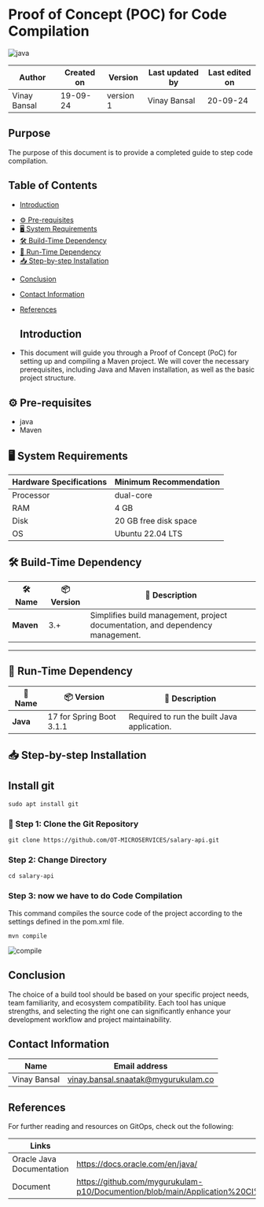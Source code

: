 # Proof of Concept (POC) for Code Compilation
![java](https://github.com/user-attachments/assets/b07cbf43-b8ff-4e96-a6aa-7177d0be4ad4)


  | Author        | Created on | Version | Last updated by | Last edited on |
  |-------------|---------|-------------|-------------|---------|
  | Vinay Bansal | 19-09-24 | version 1 | Vinay Bansal | 20-09-24 |

## Purpose
The purpose of this document is to provide a completed guide to step code compilation.

## Table of Contents
+ [Introduction](#Introduction)
- [⚙️ Pre-requisites](#-pre-requisites)
- [🖥️ System Requirements](#-system-requirements)
- [🛠️ Build-Time Dependency](#-build-time-dependency)
- [🚀 Run-Time Dependency](#-run-time-dependency)
- [📥 Step-by-step Installation](#-step-by-step-installation)
+ [Conclusion](#conclusion)
+ [Contact Information](#contact-information)
+ [ References](#references)

  ## Introduction 
* This document will guide you through a Proof of Concept (PoC) for setting up and compiling a Maven project. We will cover the necessary prerequisites, including Java and Maven installation, as well as the basic project structure.


## ⚙️ Pre-requisites

- java
- Maven

## 🖥️ System Requirements
| Hardware Specifications | Minimum Recommendation  |
|--------------------------|------------------------|
| Processor                | dual-core              |
| RAM                      | 4 GB                    |
| Disk                     |20 GB free disk space                  |
| OS                       | Ubuntu 22.04 LTS         |


## 🛠️ Build-Time Dependency

| 🛠️ Name | 📦 Version | 📄 Description |
|---------|------------|----------------|
| **Maven** | 3.+      | Simplifies build management, project documentation, and dependency management. |

---

## 🚀 Run-Time Dependency

| 🚀 Name | 📦 Version | 📄 Description          |
|---------|------------|--------------------------|
| **Java** |  17 for Spring Boot 3.1.1        | Required to run the built Java application. |


## 📥 Step-by-step Installation

## Install git
```
sudo apt install git
```
### 📂 Step 1: Clone the Git Repository
```
git clone https://github.com/OT-MICROSERVICES/salary-api.git
```

### Step 2: Change Directory
```
cd salary-api
```

### Step 3: now we have to do Code Compilation
This command compiles the source code of the project according to the settings defined in the pom.xml file.
```
mvn compile
```
![compile](https://github.com/user-attachments/assets/7a41dd76-d90a-40bf-a91a-c0bbe726cb70)



## Conclusion
The choice of a build tool should be based on your specific project needs, team familiarity, and ecosystem compatibility. Each tool has unique strengths, and selecting the right one can significantly enhance your development workflow and project maintainability.


## Contact Information

| Name | Email address|
|------|---------------------|
| Vinay Bansal | vinay.bansal.snaatak@mygurukulam.co |

## References
For further reading and resources on GitOps, check out the following:

| Links | Descriptions|
|------|---------------------|
|Oracle Java Documentation|https://docs.oracle.com/en/java/|
|Document |https://github.com/mygurukulam-p10/Documention/blob/main/Application%20CI%20Design/Java%20CI%20checks/code%20compilation%20doc/readme.md|
